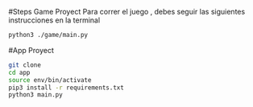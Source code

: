 #Steps Game Proyect
Para correr el juego , debes seguir las siguientes instrucciones en la terminal
```sh
python3 ./game/main.py
```

#App Proyect
```sh
git clone
cd app
source env/bin/activate
pip3 install -r requirements.txt
python3 main.py
```